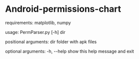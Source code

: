 # Android-permissions-chart
requirements: matplotlib, numpy

usage: PermParser.py [-h] dir

positional arguments:
  dir         folder with apk files

optional arguments:
  -h, --help  show this help message and exit
